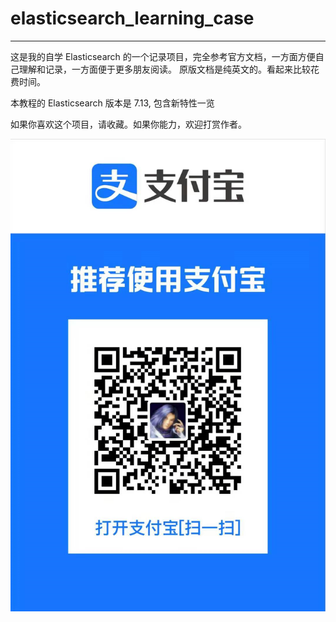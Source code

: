 # elasticsearch_learning_case

---
这是我的自学 Elasticsearch 的一个记录项目，完全参考官方文档，一方面方便自己理解和记录，一方面便于更多朋友阅读。
原版文档是纯英文的。看起来比较花费时间。

本教程的 Elasticsearch 版本是 7.13, 包含新特性一览

如果你喜欢这个项目，请收藏。如果你能力，欢迎打赏作者。

![img.png](common_file/img.png)